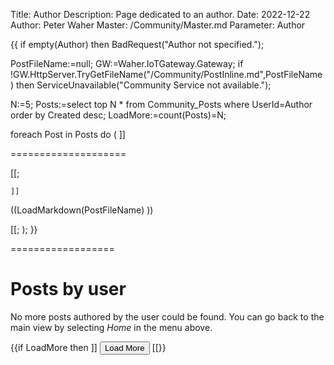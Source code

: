 Title: Author
Description: Page dedicated to an author.
Date: 2022-12-22
Author: Peter Waher
Master: /Community/Master.md
Parameter: Author

{{
if empty(Author) then BadRequest("Author not specified.");

PostFileName:=null;
GW:=Waher.IoTGateway.Gateway;
if !GW.HttpServer.TryGetFileName("/Community/PostInline.md",PostFileName) then ServiceUnavailable("Community Service not available.");

N:=5;
Posts:=select top N * from Community_Posts where UserId=Author order by Created desc;
LoadMore:=count(Posts)=N;

foreach Post in Posts do
(
	]]

====================

[[;

	]]
((LoadMarkdown(PostFileName) ))

[[;
);
}}

==================

Posts by user
==================

No more posts authored by the user could be found. You can go back to the main view by selecting *Home* in the menu above.

{{if LoadMore then ]]
<button id="LoadMoreButton" class='posButton' type="button" onclick='LoadMore(this,((N)),((N)),"((Author))")'>Load More</button>
[[}}

